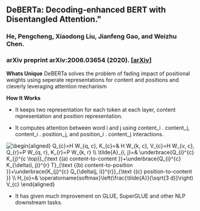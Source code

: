 ## DeBERTa: Decoding-enhanced BERT with Disentangled Attention."
### He, Pengcheng, Xiaodong Liu, Jianfeng Gao, and Weizhu Chen. 
### arXiv preprint arXiv:2006.03654 (2020). [[arXiv](https://arxiv.org/pdf/2006.03654.pdf)]

**Whats Unique**
DeBERTa solves the problem of fading impact of positional weights using seperate representations for content and positions and cleverly leveraging attention mechanism

**How It Works**
* It keeps two representation for each token at each layer, content representation and position representation.

* It computes attention between word i and j using content_i . content_j, content_i . position_j, and position_i . content_j interactions.


<img src="https://i.upmath.me/svg/%5Cbegin%7Baligned%7D%0AQ_%7Bc%7D%3DH%20W_%7Bq%2C%20c%7D%2C%20K_%7Bc%7D%3D%26%20H%20W_%7Bk%2C%20c%7D%2C%20V_%7Bc%7D%3DH%20W_%7Bv%2C%20c%7D%2C%20Q_%7Br%7D%3DP%20W_%7Bq%2C%20r%7D%2C%20K_%7Br%7D%3DP%20W_%7Bk%2C%20r%7D%20%5C%5C%0A%5Ctilde%7BA%7D_%7Bi%2C%20j%7D%3D%26%20%5Cunderbrace%7BQ_%7Bi%7D%5E%7Bc%7D%20K_%7Bj%7D%5E%7Bc%20%5Ctop%7D%7D_%7B%5Ctext%20%7B(a)%20content-to-content%20%7D%7D%2B%5Cunderbrace%7BQ_%7Bi%7D%5E%7Bc%7D%20K_%7B%5Cdelta(i%2C%20j)%7D%5E%7Br%7D%20T%7D_%7B%5Ctext%20%7B(b)%20content-to-position%20%7D%7D%2B%5Cunderbrace%7BK_%7Bj%7D%5E%7Bc%7D%20Q_%7B%5Cdelta(j%2C%20i)%7D%5E%7Br%7D%7D_%7B%5Ctext%20%7B(c)%20position-to-content%20%7D%7D%20%5C%5C%0AH_%7Bo%7D%3D%26%20%5Coperatorname%7Bsoftmax%7D%5Cleft(%5Cfrac%7B%5Ctilde%7BA%7D%7D%7B%5Csqrt%7B3%20d%7D%7D%5Cright)%20V_%7Bc%7D%0A%5Cend%7Baligned%7D" alt="\begin{aligned}
Q_{c}=H W_{q, c}, K_{c}=&amp; H W_{k, c}, V_{c}=H W_{v, c}, Q_{r}=P W_{q, r}, K_{r}=P W_{k, r} \\
\tilde{A}_{i, j}=&amp; \underbrace{Q_{i}^{c} K_{j}^{c \top}}_{\text {(a) content-to-content }}+\underbrace{Q_{i}^{c} K_{\delta(i, j)}^{r} T}_{\text {(b) content-to-position }}+\underbrace{K_{j}^{c} Q_{\delta(j, i)}^{r}}_{\text {(c) position-to-content }} \\
H_{o}=&amp; \operatorname{softmax}\left(\frac{\tilde{A}}{\sqrt{3 d}}\right) V_{c}
\end{aligned}" />

* It has given much improvement on GLUE, SuperGLUE and other NLP downstream tasks.

